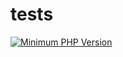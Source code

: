 # tests

[![Minimum PHP Version](https://img.shields.io/badge/php-%3E%3D%207.4-8892BF.svg?style=flat-square)](https://php.net/)